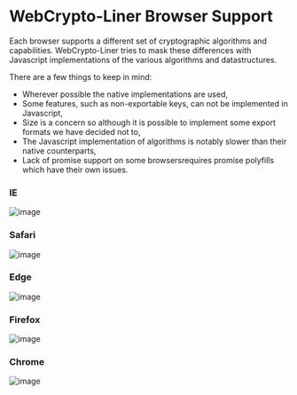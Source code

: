 # WebCrypto-Liner Browser Support
Each browser supports a different set of cryptographic algorithms and capabilities. WebCrypto-Liner tries to mask these differences with Javascript implementations of the various algorithms and datastructures. 

There are a few things to keep in mind:
- Wherever possible the native implementations are used,
- Some features, such as non-exportable keys, can not be implemented in Javascript,
- Size is a concern so although it is possible to implement some export formats we have decided not to,
- The Javascript implementation of algorithms is notably slower than their native counterparts,
- Lack of promise support on some browsersrequires promise polyfills which have their own issues.


### IE
![image](https://cloud.githubusercontent.com/assets/1619279/20998720/b0566818-bcc4-11e6-994b-a0943fcea527.png)

### Safari
![image](https://cloud.githubusercontent.com/assets/1619279/21753856/4f03b922-d5aa-11e6-8f63-c2bad2e54cd1.png)

### Edge
![image](https://cloud.githubusercontent.com/assets/1619279/20998446/b9315648-bcc2-11e6-9866-016725c8eaf8.png)

### Firefox
![image](https://cloud.githubusercontent.com/assets/1619279/21236692/5f91c8a8-c2fc-11e6-8fe0-0594dcd464e2.png)

### Chrome
![image](https://cloud.githubusercontent.com/assets/1619279/21236656/354a37e2-c2fc-11e6-9669-9df1b989a187.png)
